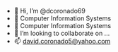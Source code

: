 - 👋 Hi, I’m @dcoronado69
- 👀 Computer Information Systems
- 🌱 Computer Information Systems
- 💞️ I’m looking to collaborate on ...
- 📫 david.coronado5@yahoo.com

<!---
dcoronado69/dcoronado69 is a ✨ special ✨ repository because its `README.md` (this file) appears on your GitHub profile.
You can click the Preview link to take a look at your changes.
--->
